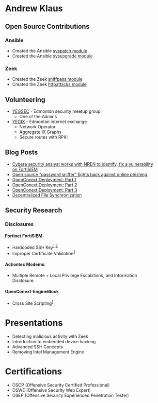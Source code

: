 # Andrew Klaus
## Open Source Contributions
### Ansible
- Created the Ansible [syspatch module](https://docs.ansible.com/ansible/2.9/modules/syspatch_module.html)
- Created the Ansible [sysupgrade module](https://github.com/ansible-collections/community.general/pull/341)

### Zeek
- Created the Zeek [sniffpass module](https://github.com/cybera/zeek-sniffpass)
- Created the Zeek [httpattacks module](https://github.com/precurse/zeek-httpattacks)

## Volunteering
- [YEGSEC](https://yegsec.ca) - Edmonton security meetup group
    - One of the Admins
- [YEGIX](https://yegix.ca) - Edmonton internet exchange
    - Network Operator
    - Aggregate IX Graphs
    - Secure routes with RPKI

## Blog Posts
- [Cybera security analyst works with NREN to identify, fix a vulnerability on FortiSIEM](https://www.cybera.ca/news-and-events/tech-radar/cybera-security-analyst-identifies-vulnerability-on-fortisiem/)
- [Open source “password sniffer” fights back against online phishing](https://www.cybera.ca/news-and-events/tech-radar/open-source-password-sniffer-fights-back-against-online-phishing/)
- [OpenConext Deployment: Part 1](https://www.cybera.ca/news-and-events/tech-radar/openconext-deployment-part-1/)
- [OpenConext Deployment: Part 2](https://www.cybera.ca/news-and-events/tech-radar/openconext-deployment-part-2/)
- [OpenConext Deployment: Part 3](https://www.cybera.ca/news-and-events/tech-radar/openconext-deployment-part-3/)
- [Decentralized File Synchronization](https://www.cybera.ca/news-and-events/tech-radar/decentralized-file-synchronization-part-1/)

## Security Research

### Disclosures
#### Fortinet FortiSIEM:
- Hardcoded SSH Key<sup>[1](https://seclists.org/fulldisclosure/2020/Jan/10) [2](https://www.zdnet.com/article/fortinet-removes-ssh-and-database-backdoors-from-its-siem-product/)</sup>
- Improper Certificate Validation<sup>[1](https://seclists.org/fulldisclosure/2019/Oct/0)</sup>

#### Actiontec Modems:
- Multiple Remote + Local Privilege Escalations, and Information Disclosure.

#### OpenConext-EngineBlock
- Cross Site Scripting<sup>[1](https://seclists.org/fulldisclosure/2018/Jul/52)

# Presentations
- Detecting malicious activity with Zeek
- Introduction to embedded device hacking
- Advanced SSH Concepts
- Removing Intel Management Engine

# Certifications
- OSCP (Offensive Security Certified Professional)
- OSWE (Offensive Security Web Expert)
- OSEP (Offensive Security Experienced Penetration Tester)
